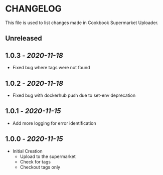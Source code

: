 # CHANGELOG

This file is used to list changes made in Cookbook Supermarket Uploader.

## Unreleased

## 1.0.3 - *2020-11-18*

- Fixed bug where tags were not found

## 1.0.2 - *2020-11-18*

- Fixed bug with dockerhub push due to set-env deprecation

## 1.0.1 - *2020-11-15*

- Add more logging for error identification

## 1.0.0 - *2020-11-15*

- Initial Creation
  - Upload to the supermarket
  - Check for tags
  - Checkout tags only
